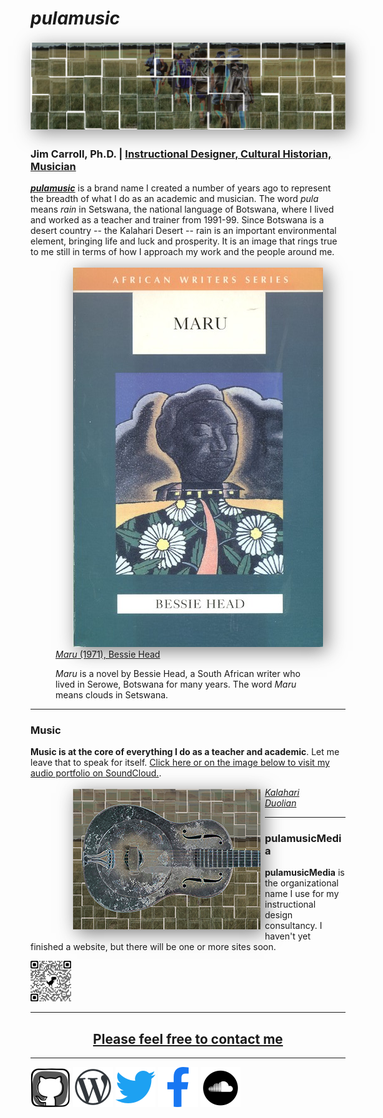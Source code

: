 # *pulamusic*

<img src="assets/Walking-Central-Kalahari-solarized-tiles-strip.png" alt="Walking through the Central Kalahari Game Reserve" style="margin: 0.2em auto; box-shadow: 0.4em 0.4em 2em rgba(45, 45, 45, 0.5);" class="feature-img">

### Jim Carroll, Ph.D. | [Instructional Designer, Cultural Historian, Musician](https://github.com/pulamusic)

<!--![pulamusic qr code](assets/qrcode_github.com_pulamusic-65x65.png)-->

[***pulamusic***](pulamusic.com) is a brand name I created a number of years ago to represent the breadth of what I do as an academic and musician. The word *pula* means *rain* in Setswana, the national language of Botswana, where I lived and worked as a teacher and trainer from 1991-99. Since Botswana is a desert country -- the Kalahari Desert -- rain is an important environmental element, bringing life and luck and prosperity. It is an image that rings true to me still in terms of how I approach my work and the people around me.

<!--![*Maru* is a novel by Bessie Head, a South African writer who lived in Serowe, Botswana for many years. The word *Maru* means clouds in Setswana.](assets/Maru-cover-sm.jpg)
>*Maru* is a novel by Bessie Head, a South African writer who lived in Serowe, Botswana for many years. The word *Maru* means vclouds in Setswana.-->

<figure>
  <a href="https://a.co/d/7Kb8fSK" target="_blank">
    <img src="assets/Maru-cover-sm.jpg" alt="Maru, by Bessie Head" align="left" style="margin: 0.2em 0.5em 0.2em 2em; box-shadow: 0.4em 0.4em 2em rgba(45, 45, 45, 0.6);" class="soundcloud-img">
  </a>
  <figcaption><a href="https://soundcloud.com/pulamusic/dust-my-broom" target="_blank"><em>Maru</em> (1971), Bessie Head</a></figcaption>
  <p><em>Maru</em> is a novel by Bessie Head, a South African writer who lived in Serowe, Botswana for many years. The word <em>Maru</em> means clouds in Setswana.</p>
</figure>

---
### Music
**Music is at the core of everything I do as a teacher and academic**. Let me leave that to speak for itself. [Click here or on the image below to visit my audio portfolio on SoundCloud.](https://soundcloud.com/pulamusic).

<figure>
  <a href="https://soundcloud.com/pulamusic" target="_blank">
    <img src="assets/kalahari-duolian-thumbnail.png" alt="Kalahari Duolian" align="left" style="margin: 0.2em 0.5em 0.2em 2em; box-shadow: 0.4em 0.4em 2em rgba(45, 45, 45, 0.6);" class="soundcloud-img">
  </a>
  <figcaption><a href="https://soundcloud.com/pulamusic/dust-my-broom" target="_blank"><em>Kalahari Duolian</em></a></figcaption>
</figure>

---

### pulamusicMedia

**pulamusicMedia** is the organizational name I use for my instructional design consultancy. I haven't yet finished a website, but there will be one or more sites soon.

![pulamusicMedia](assets/qrcode_github.com_pulamusicMedia-65x65.png)

---

<a href="mailto:contact@pulamusic.com"><h2 align="center">Please feel free to contact me</h2></a>

---

[![GitHub](assets/github_alt_icon_64px.png)](https://pulamusic.github.io)
[![Wordpress](assets/wordpress_icon_64px.png)](https://pulablog.com/)
[![Twitter](assets/twitter_icon_64px.png)](https://twitter.com/pulamusic)
[![Facebook](assets/facebook_icon_64px.png)](https://www.facebook.com/PulaBlog)
[![Soundcloud](assets/soundcloud_icon_64px.png)](https://soundcloud.com/pulamusic)
